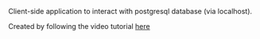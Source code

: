 Client-side application to interact with postgresql database (via localhost).

Created by following the video tutorial [here](https://youtu.be/ldYcgPKEZC8)